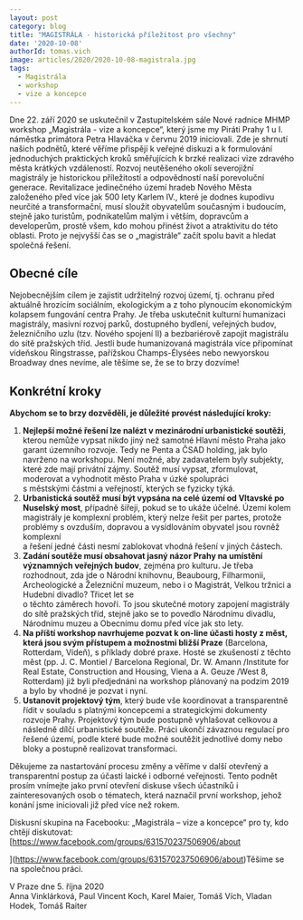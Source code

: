 ```yaml
---
layout: post
category: blog
title: "MAGISTRÁLA - historická příležitost pro všechny"
date: '2020-10-08'
authorId: tomas.vich 
image: articles/2020/2020-10-08-magistrala.jpg
tags:
  - Magistrála
  - workshop
  - vize a koncepce
---
```


Dne 22. září 2020 se uskutečnil v Zastupitelském sále Nové radnice MHMP workshop „Magistrála - vize a koncepce“, který jsme my Piráti Prahy 1 u I. náměstka primátora Petra Hlaváčka v červnu 2019 iniciovali. Zde je shrnutí našich podnětů, které věříme přispějí k veřejné diskuzi a k formulování jednoduchých praktických kroků směřujících k brzké realizaci vize zdravého města krátkých vzdáleností. Rozvoj neutěšeného okolí severojižní magistrály je historickou příležitostí a odpovědností naší porevoluční generace. Revitalizace jedinečného území hradeb Nového Města založeného před více jak 500 lety Karlem IV., které je dodnes kupodivu neurčité a transformační, musí sloužit obyvatelům současným i budoucím, stejně jako turistům, podnikatelům malým i větším, dopravcům a developerům, prostě všem, kdo mohou přinést život a atraktivitu do této oblasti. Proto je nejvyšší čas se o „magistrále“ začít spolu bavit a hledat společná řešení.

## Obecné cíle

Nejobecnějším cílem je zajistit udržitelný rozvoj území, tj. ochranu před aktuálně hrozícím sociálním, ekologickým a z toho plynoucím ekonomickým kolapsem fungování centra Prahy. Je třeba uskutečnit kulturní humanizaci magistrály, masivní rozvoj parků, dostupného bydlení, veřejných budov, železničního uzlu (tzv. Nového spojení II) a bezbariérově zapojit magistrálu do sítě pražských tříd. Jestli bude humanizovaná magistrála více připomínat vídeňskou Ringstrasse, pařížskou Champs-Élysées nebo newyorskou Broadway dnes nevíme, ale těšíme se, že se to brzy dozvíme!

## Konkrétní kroky

**Abychom se to brzy dozvěděli, je důležité provést následující kroky:**

1.  **Nejlepší možné řešení lze nalézt v  mezinárodní urbanistické soutěži**, kterou nemůže vypsat nikdo jiný než samotné Hlavní město Praha jako garant územního rozvoje. Tedy ne Penta a ČSAD holding, jak bylo navrženo na workshopu. Není možné, aby zadavatelem byly subjekty, které zde mají privátní zájmy. Soutěž musí vypsat, zformulovat, moderovat a vyhodnotit město Praha v úzké spolupráci  
    s městskými částmi a veřejností, kterých se fyzicky týká.
2.  **Urbanistická soutěž musí být vypsána na  celé území od Vltavské po Nuselský most**, případně šířeji, pokud se to ukáže účelné. Území kolem magistrály je komplexní problém, který nelze řešit per partes, protože problémy s ovzduším, dopravou a vysídlováním obyvatel jsou rovněž komplexní  
    a řešení jedné části nesmí zablokovat vhodná řešení v jiných částech.   
3.  **Zadání soutěže musí obsahovat jasný  názor Prahy na umístění významných veřejných budov**, zejména pro kulturu. Je třeba rozhodnout, zda jde o Národní knihovnu, Beaubourg, Filharmonii, Archeologické a Železniční muzeum, nebo i o Magistrát, Velkou tržnici a Hudební divadlo? Třicet let se  
    o těchto záměrech hovoří. To jsou skutečné motory zapojení magistrály do sítě pražských tříd, stejně jako se to povedlo Národnímu divadlu, Národnímu muzeu a Obecnímu domu před více jak sto lety.
4.  **Na příští workshop navrhujeme  pozvat k on-line účasti hosty z měst, která jsou svým přístupem a možnostmi bližší Praze** (Barcelona, Rotterdam, Vídeň), s příklady dobré praxe. Hosté se zkušeností z těchto měst (pp. J. C. Montiel / Barcelona Regional, Dr. W. Amann /Institute for Real Estate, Construction and Housing, Viena a A. Geuze /West 8, Rotterdam) již byli předjednáni na workshop plánovaný na podzim 2019 a bylo by vhodné je pozvat i nyní.    
5.  **Ustanovit projektový tým**, který bude vše koordinovat a transparentně řídit v souladu s platnými koncepcemi a strategickými dokumenty rozvoje Prahy. Projektový tým bude postupně vyhlašovat celkovou a následně dílčí urbanistické soutěže. Práci ukončí závaznou regulací pro řešené území, podle které bude možné soutěžit jednotlivé domy nebo bloky a postupně realizovat transformaci.

Děkujeme za nastartování procesu změny a věříme v další otevřený a transparentní postup za účasti laické i odborné veřejnosti. Tento podnět prosím vnímejte jako první otevření diskuse všech účastníků i zainteresovaných osob o tématech, která naznačil první workshop, jehož konání jsme iniciovali již před více než rokem.

Diskusní skupina na Facebooku: „Magistrála – vize a koncepce“ pro ty, kdo chtějí diskutovat: [https://www.facebook.com/groups/631570237506906/about  
  
](https://www.facebook.com/groups/631570237506906/about)Těšíme se na společnou práci.
  
V Praze dne 5. října 2020  
Anna Vinklárková, Paul Vincent Koch, Karel Maier, Tomáš Vích, Vladan Hodek, Tomáš Raiter
